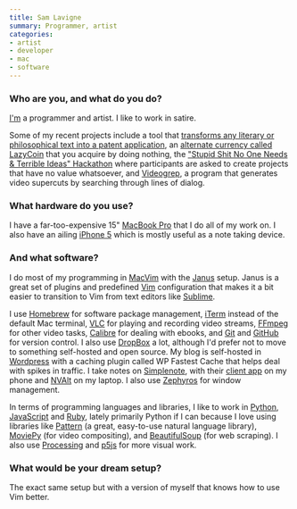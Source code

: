```yaml
---
title: Sam Lavigne
summary: Programmer, artist
categories:
- artist
- developer
- mac
- software
---
```


### Who are you, and what do you do?

[I'm](http://lav.io/ "Sam's website.") a programmer and artist. I like to work in satire. 

Some of my recent projects include a tool that [transforms any literary or philosophical text into a patent application][patent-generator], an [alternate currency called LazyCoin][lazycoin] that you acquire by doing nothing, the ["Stupid Shit No One Needs & Terrible Ideas" Hackathon](http://www.stupidhackathon.com/ "The hackaton for stupid ideas.") where participants are asked to create projects that have no value whatsoever, and [Videogrep][], a program that generates video supercuts by searching through lines of dialog.

### What hardware do you use?

I have a far-too-expensive 15" [MacBook Pro][macbook-pro] that I do all of my work on. I also have an ailing [iPhone 5][iphone-5] which is mostly useful as a note taking device.

### And what software?

I do most of my programming in [MacVim][] with the [Janus][] setup. Janus is a great set of plugins and predefined [Vim][] configuration that makes it a bit easier to transition to Vim from text editors like [Sublime][sublime-text].

I use [Homebrew][] for software package management, [iTerm][iterm2] instead of the default Mac terminal, [VLC][] for playing and recording video streams, [FFmpeg][] for other video tasks, [Calibre][] for dealing with ebooks, and [Git][] and [GitHub][] for version control. I also use [DropBox][] a lot, although I'd prefer not to move to something self-hosted and open source. My blog is self-hosted in [Wordpress][] with a caching plugin called WP Fastest Cache that helps deal with spikes in traffic. I take notes on [Simplenote][], with their [client app][simplenote-ios] on my phone and [NVAlt][] on my laptop. I also use [Zephyros][] for window management.

In terms of programming languages and libraries, I like to work in [Python][], [JavaScript][] and [Ruby][], lately primarily Python if I can because I love using libraries like [Pattern][pattern.en] (a great, easy-to-use natural language library), [MoviePy][] (for video compositing), and [BeautifulSoup][] (for web scraping). I also use [Processing][] and [p5js][] for more visual work. 

### What would be your dream setup?

The exact same setup but with a version of myself that knows how to use Vim better.

[iphone-5]: https://en.wikipedia.org/wiki/IPhone_5 "A smartphone."
[macbook-pro]: https://www.apple.com/macbook-pro/ "A laptop."
[beautifulsoup]: https://www.crummy.com/software/BeautifulSoup/ "A screen scraping Python library."
[calibre]: https://calibre-ebook.com/ "An ebook library management tool."
[dropbox]: https://www.dropbox.com/ "Online syncing and storage."
[ffmpeg]: http://www.ffmpeg.org/ "Comprehensive audio/video software."
[git]: https://git-scm.com/ "A version control system."
[github]: https://github.com/ "A Git code repository service."
[homebrew]: http://brew.sh "Command-line package manager for Mac OS X."
[iterm2]: https://iterm2.com/ "An alternative terminal application for Mac OS X."
[janus]: https://github.com/carlhuda/janus "A collection of Vim plugins."
[javascript]: https://en.wikipedia.org/wiki/JavaScript "An interpreted scripting language."
[lazycoin]: https://github.com/antiboredom/lazycoin/ "An alternative currency."
[macvim]: https://github.com/macvim-dev/macvim "A Mac GUI port of vim."
[moviepy]: http://zulko.github.io/moviepy/ "A Python module for working with video."
[nvalt]: http://brettterpstra.com/projects/nvalt/ "A fork of Notational Velocity with extra features."
[p5js]: https://p5js.org/ "A Javascript library based on Processing."
[patent-generator]: https://github.com/antiboredom/patent-generator/ "Software for transforming philosophical text into patent applications."
[pattern.en]: http://www.clips.ua.ac.be/pages/pattern-en "A Python module for working with natural language."
[processing]: https://processing.org/ "A programming language/environment."
[python]: https://www.python.org/ "An interpreted scripting language."
[ruby]: https://www.ruby-lang.org/en/ "An interpreted scripting language."
[simplenote-ios]: https://itunes.apple.com/us/app/simplenote/id289429962 "A note app with cloud syncing."
[simplenote]: https://simplenote.com/ "A note-taking/syncing service."
[sublime-text]: http://www.sublimetext.com/ "A coder's text editor."
[videogrep]: https://github.com/antiboredom/videogrep/ "A tool for making supercuts from videos."
[vim]: https://www.vim.org/ "A command-line text editor."
[vlc]: http://www.videolan.org/vlc/ "An open-source media player."
[wordpress]: https://wordpress.com/ "Weblog publishing software."
[zephyros]: https://github.com/jamsajones/zephyros "A window manager for Mac OS X."
